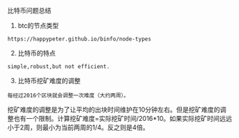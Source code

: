 比特币问题总结

1. btc的节点类型

```
https://happypeter.github.io/binfo/node-types
```

2. 比特币的特点

```
simple,robust,but not efficient.
```

3. 比特币挖矿难度的调整

```
每经过2016个区块就会调整一次难度（大约两周）。
```

挖矿难度的调整是为了让平均的出块时间维护在10分钟左右。但是挖矿难度的调整也有一个限制。计算挖矿难度=实际挖矿时间/2016*10。如果实际挖矿时间远远小于2周，则最小为当前两周的1/4。反之则是4倍。

